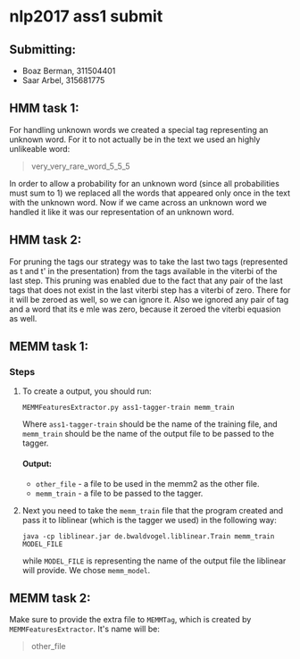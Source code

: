 nlp2017 ass1 submit
======

Submitting:
------
* Boaz Berman, 311504401
* Saar Arbel, 315681775

HMM task 1:
------
For handling unknown words we created a special tag representing an unknown word.
For it to not actually be in the text we used an highly unlikeable word:
> very_very_rare_word_5_5_5

In order to allow a probability for an unknown word (since all probabilities must sum to 1) we replaced all the words
that appeared only once in the text with the unknown word.
Now if we came across an unknown word we handled it like it was our representation of an unknown word.

HMM task 2:
------
For pruning the tags our strategy was to take the last two tags (represented as t and t' in the presentation) from the
tags available in the viterbi of the last step. This pruning was enabled due to the fact that any pair of the last tags
that does not exist in the last viterbi step has a viterbi of zero. There for it will be zeroed as well, so we can
ignore it. Also we ignored any pair of tag and a word that its e mle was zero, because it zeroed the viterbi equasion
as well.

MEMM task 1:
------
### Steps
1. To create a output, you should run:
    ```shell
    MEMMFeaturesExtractor.py ass1-tagger-train memm_train
    ```
    Where `ass1-tagger-train` should be the name of the training file, and `memm_train` should be the name of the output
    file to be passed to the tagger. 

    #### Output:
    * `other_file` - a file to be used in the memm2 as the other file.
    * `memm_train` - a file to be passed to the tagger.
2. Next you need to take the `memm_train` file that the program created and pass it to liblinear (which is the tagger
we used) in the following way:
    ```shell
    java -cp liblinear.jar de.bwaldvogel.liblinear.Train memm_train MODEL_FILE
    ```
    while `MODEL_FILE` is representing the name of the output file the liblinear will provide.
    We chose `memm_model`.

MEMM task 2:
------
Make sure to provide the extra file to `MEMMTag`, which is created by `MEMMFeaturesExtractor`. It's name will be:
 > other_file